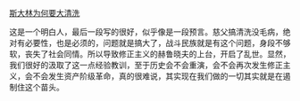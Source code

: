 [斯大林为何要大清洗](https://www.zhihu.com/question/467890920/answer/2103467290?utm_campaign=shareopn&utm_medium=social&utm_oi=28121436782592&utm_psn=1546061424300011520&utm_source=wechat_session&s_r=0&utm_id=0)

这是一个明白人，最后一段写的很好，似乎像是一段预言。慈父搞清洗没毛病，绝对有必要性，也是必须的，问题就是搞大了，战斗民族就是有这个问题，身段不够软，丧失了社会同情。所以导致修正主义的赫鲁晓夫的上台，开启了乱世。显然，我们很好的汲取了这一点经验教训，至于历史会不会重演，会不会再次发生修正主义，会不会发生资产阶级革命，真的很难说，其实现在我们做的一切其实就是在遏制住这个苗头。